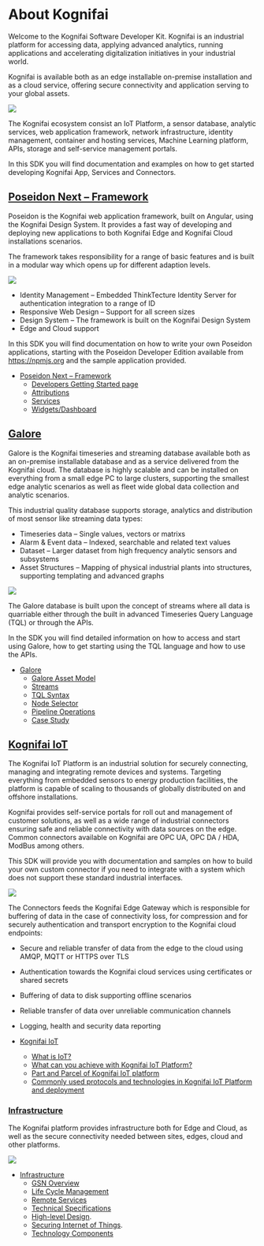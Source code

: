 

# About Kognifai

Welcome to the Kognifai Software Developer Kit. Kognifai is an industrial platform for accessing data, applying advanced analytics, running applications and accelerating digitalization initiatives in your industrial world.

Kognifai is available both as an edge installable on-premise installation and as a cloud service, offering secure connectivity and application serving to your global assets.

![](https://github.com/kognifai/Kognifai/blob/master/.attachments/Kognifai.png)
 
The Kognifai ecosystem consist an IoT Platform, a sensor database, analytic services, web application framework, network infrastructure, identity management, container and hosting services, Machine Learning platform, APIs, storage and self-service management portals.

In this SDK you will find documentation and examples on how to get started developing Kognifai App, Services and Connectors. 

## [Poseidon Next – Framework](https://github.com/kognifai/PoseidonNext-Framework/blob/master/README.md)

Poseidon is the Kognifai web application framework, built on Angular, using the Kognifai Design System. It provides a fast way of developing and deploying new applications to both Kognifai Edge and Kognifai Cloud installations scenarios.

The framework takes responsibility for a range of basic features and is built in a modular way which opens up for different adaption levels.

![](https://github.com/kognifai/Kognifai/blob/master/.attachments/Posedion.jpg)
 
* Identity Management – Embedded ThinkTecture Identity Server for authentication integration to a range of ID
*	Responsive Web Design – Support for all screen sizes
*	Design System – The framework is built on the Kognifai Design System
*	Edge and Cloud support

In this SDK you will find documentation on how to write your own Poseidon applications, starting with the Poseidon Developer Edition available from https://npmjs.org and the sample application provided.

-  [Poseidon Next – Framework](https://github.com/kognifai/PoseidonNext-Framework/blob/master/README.md) 
    - [Developers Getting Started page](https://github.com/kognifai/PoseidonNext-Framework/blob/master/Developers-Getting-Started.md)
    - [Attributions](https://github.com/kognifai/PoseidonNext-Framework/blob/master/KognifaiPoseidonNext-Attribution.pdf)
    - [Services](https://github.com/kognifai/PoseidonNext-Framework/blob/master/Services.md)
    - [Widgets/Dashboard](https://github.com/kognifai/PoseidonNext-Framework/blob/master/SDK-documentation/Dashboards/Creating-a-widget.md)
   
 ## [Galore](https://github.com/kognifai/Galore/blob/master/README.md)
 
Galore is the Kognifai timeseries and streaming database available both as an on-premise installable database and as a service delivered from the Kognifai cloud. The database is highly scalable and can be installed on everything from a small edge PC to large clusters, supporting the smallest edge analytic scenarios as well as fleet wide global data collection and analytic scenarios.

This industrial quality database supports storage, analytics and distribution of most sensor like streaming data types:

*	Timeseries data – Single values, vectors or matrixs
*	Alarm & Event data – Indexed, searchable and related text values
*	Dataset – Larger dataset from high frequency analytic sensors and subsystems
*	Asset Structures – Mapping of physical industrial plants into structures, supporting templating and advanced graphs

 ![](https://github.com/kognifai/Kognifai/blob/master/.attachments/Posedion_Graph.jpg)

The Galore database is built upon the concept of streams where all data is quarriable either through the built in advanced Timeseries Query Language (TQL) or through the APIs.

In the SDK you will find detailed information on how to access and start using Galore, how to get starting using the TQL language and how to use the APIs.
 -  [Galore](https://github.com/kognifai/Galore/blob/master/README.md)
      - [Galore Asset Model](https://github.com/kognifai/Galore/blob/master/SDK-documentation/TQL.md)
      - [Streams](https://github.com/kognifai/Galore/blob/master/SDK-documentation/streams.md)
      - [TQL Syntax](https://github.com/kognifai/Galore/blob/master/SDK-documentation/TQL%20Syntax.md)
      - [Node Selector](https://github.com/kognifai/Galore/blob/master/SDK-documentation/Node%20Selector.md) 
      - [Pipeline Operations](https://github.com/kognifai/Galore/blob/master/SDK-documentation/Pipeline%20Operations.md)
      - [Case Study](https://github.com/kognifai/Galore/blob/master/SDK-documentation/casestudy.md)

## [Kognifai IoT](https://github.com/kognifai/IoT)
The Kognifai IoT Platform is an industrial solution for securely connecting, managing and integrating remote devices and systems. Targeting everything from embedded sensors to energy production facilities, the platform is capable of scaling to thousands of globally distributed on and offshore installations.

Kognifai provides self-service portals for roll out and management of customer solutions, as well as a wide range of industrial connectors ensuring safe and reliable connectivity with data sources on the edge. Common connectors available on Kognifai are OPC UA, OPC DA / HDA, ModBus among others.

This SDK will provide you with documentation and samples on how to build your own custom connector if you need to integrate with a system which does not support these standard industrial interfaces.

 ![](https://github.com/kognifai/Kognifai/blob/master/.attachments/IoT.png)

The Connectors feeds the Kognifai Edge Gateway which is responsible for buffering of data in the case of connectivity loss, for compression and for securely authentication and transport encryption to the Kognifai cloud endpoints:

-	Secure and reliable transfer of data from the edge to the cloud using AMQP, MQTT or HTTPS over TLS
-	Authentication towards the Kognifai cloud services using certificates or shared secrets
-	Buffering of data to disk supporting offline scenarios
-	Reliable transfer of data over unreliable communication channels
-	Logging, health and security data reporting

 -  [Kognifai IoT](https://github.com/kognifai/IoT)
      - [What is IoT?](https://github.com/kognifai/IoT_Documentation/wiki#what-is-iot-)
      - [What can you achieve with Kognifai IoT Platform?](https://github.com/kognifai/IoT_Documentation/wiki#what-can-you-achieve-with-kognifai-iot-platform?)
      - [Part and Parcel of Kognifai IoT platform](https://github.com/kognifai/IoT_Documentation/wiki#what-can-you-achieve-with-kognifai-iot-platform) 
      - [Commonly used protocols and technologies in Kognifai IoT Platform and deployment](https://github.com/kognifai/IoT/blob/master/SDK%20Documentation/protocols%20and%20technologies.md)
 
### [Infrastructure](https://github.com/kognifai/Infrastructure/blob/master/README.md#infrastructure_documentation)

The Kognifai platform provides infrastructure both for Edge and Cloud, as well as the secure connectivity needed between sites, edges, cloud and other platforms.

![](https://github.com/kognifai/Kognifai/blob/master/.attachments/Infrastructure.jpg)
- [Infrastructure](https://github.com/kognifai/Infrastructure/blob/master/README.md#infrastructure_documentation)
    - [GSN Overview](https://github.com/kognifai/Infrastructure/edit/master/README.md)
    * [Life Cycle Management](https://github.com/kognifai/Infrastructure/blob/master/SDK-documentation/GSN%20Overview.md)
    * [Remote Services](https://github.com/kognifai/Infrastructure/blob/master/SDK-documentation/GSN%20Overview.md)
    * [Technical Specifications](https://github.com/kognifai/Infrastructure/blob/master/SDK-documentation/GSN%20Overview.md)
    - [High-level Design](https://github.com/kognifai/Infrastructure/blob/master/SDK-documentation/High-level%20Design.md).
    - [Securing Internet of Things](https://github.com/kognifai/Infrastructure/blob/master/SDK-documentation/Securing%20Internet%20of%20Things.md).
     * [Technology Components](https://github.com/kognifai/Infrastructure/blob/master/SDK-documentation/GSN%20Overview.md)
     
